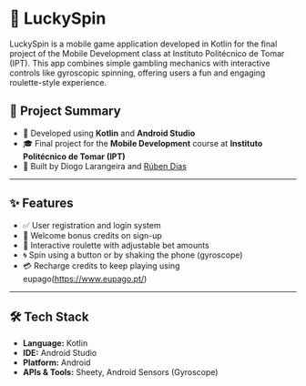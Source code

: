 # 🎰 LuckySpin

LuckySpin is a mobile game application developed in Kotlin for the final project of the Mobile Development class at Instituto Politécnico de Tomar (IPT). This app combines simple gambling mechanics with interactive controls like gyroscopic spinning, offering users a fun and engaging roulette-style experience.

## 🧠 Project Summary

- 📱 Developed using **Kotlin** and **Android Studio**
- 🎓 Final project for the **Mobile Development** course at **Instituto Politécnico de Tomar (IPT)**
- 👥 Built by Diogo Larangeira and [Rúben Dias](https://github.com/aspaceusername)

---

## ✨ Features

- ✅ User registration and login system
- 🎁 Welcome bonus credits on sign-up
- 🎡 Interactive roulette with adjustable bet amounts
- 🌀 Spin using a button or by shaking the phone (gyroscope)
- 💳 Recharge credits to keep playing using eupago(https://www.eupago.pt/)

---

## 🛠️ Tech Stack

- **Language:** Kotlin
- **IDE:** Android Studio
- **Platform:** Android
- **APIs & Tools:** Sheety, Android Sensors (Gyroscope)


